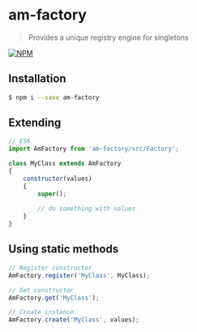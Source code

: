 # am-factory

> Provides a unique registry engine for singletons

[![NPM](https://nodei.co/npm/am-factory.png)](https://www.npmjs.com/package/am-factory)

## Installation

```bash
$ npm i --save am-factory
```

## Extending

```javascript
// ES6
import AmFactory from 'am-factory/src/Factory';

class MyClass extends AmFactory
{
    constructor(values)
    {
        super();
        
        // do something with values
    }    
}
```

## Using static methods

```javascript
// Register constructor
AmFactory.register('MyClass', MyClass);

// Get constructor
AmFactory.get('MyClass');

// Create instance
AmFactory.create('MyClass', values);
```
